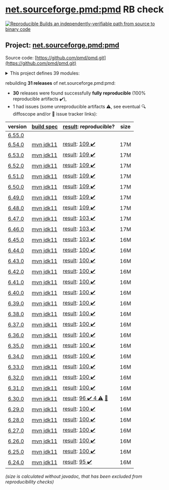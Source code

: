 [net.sourceforge.pmd:pmd](https://search.maven.org/artifact/net.sourceforge.pmd/pmd/) RB check
=======

[![Reproducible Builds](https://reproducible-builds.org/images/logos/rb.svg) an independently-verifiable path from source to binary code](https://reproducible-builds.org/)

## Project: [net.sourceforge.pmd:pmd](https://search.maven.org/artifact/net.sourceforge.pmd/pmd/)

Source code: [https://github.com/pmd/pmd.git](https://github.com/pmd/pmd.git)

<details><summary>This project defines 39 modules:</summary>

* [net.sourceforge.pmd:pmd](https://search.maven.org/artifact/net.sourceforge.pmd/pmd/)
* [net.sourceforge.pmd:pmd-apex](https://search.maven.org/artifact/net.sourceforge.pmd/pmd-apex/)
* [net.sourceforge.pmd:pmd-apex-jorje](https://search.maven.org/artifact/net.sourceforge.pmd/pmd-apex-jorje/)
* [net.sourceforge.pmd:pmd-core](https://search.maven.org/artifact/net.sourceforge.pmd/pmd-core/)
* [net.sourceforge.pmd:pmd-cpp](https://search.maven.org/artifact/net.sourceforge.pmd/pmd-cpp/)
* [net.sourceforge.pmd:pmd-cs](https://search.maven.org/artifact/net.sourceforge.pmd/pmd-cs/)
* [net.sourceforge.pmd:pmd-dart](https://search.maven.org/artifact/net.sourceforge.pmd/pmd-dart/)
* [net.sourceforge.pmd:pmd-dist](https://search.maven.org/artifact/net.sourceforge.pmd/pmd-dist/)
* [net.sourceforge.pmd:pmd-doc](https://search.maven.org/artifact/net.sourceforge.pmd/pmd-doc/)
* [net.sourceforge.pmd:pmd-fortran](https://search.maven.org/artifact/net.sourceforge.pmd/pmd-fortran/)
* [net.sourceforge.pmd:pmd-gherkin](https://search.maven.org/artifact/net.sourceforge.pmd/pmd-gherkin/)
* [net.sourceforge.pmd:pmd-go](https://search.maven.org/artifact/net.sourceforge.pmd/pmd-go/)
* [net.sourceforge.pmd:pmd-groovy](https://search.maven.org/artifact/net.sourceforge.pmd/pmd-groovy/)
* [net.sourceforge.pmd:pmd-html](https://search.maven.org/artifact/net.sourceforge.pmd/pmd-html/)
* [net.sourceforge.pmd:pmd-java](https://search.maven.org/artifact/net.sourceforge.pmd/pmd-java/)
* [net.sourceforge.pmd:pmd-java8](https://search.maven.org/artifact/net.sourceforge.pmd/pmd-java8/)
* [net.sourceforge.pmd:pmd-javascript](https://search.maven.org/artifact/net.sourceforge.pmd/pmd-javascript/)
* [net.sourceforge.pmd:pmd-jsp](https://search.maven.org/artifact/net.sourceforge.pmd/pmd-jsp/)
* [net.sourceforge.pmd:pmd-kotlin](https://search.maven.org/artifact/net.sourceforge.pmd/pmd-kotlin/)
* [net.sourceforge.pmd:pmd-lang-test](https://search.maven.org/artifact/net.sourceforge.pmd/pmd-lang-test/)
* [net.sourceforge.pmd:pmd-lua](https://search.maven.org/artifact/net.sourceforge.pmd/pmd-lua/)
* [net.sourceforge.pmd:pmd-matlab](https://search.maven.org/artifact/net.sourceforge.pmd/pmd-matlab/)
* [net.sourceforge.pmd:pmd-modelica](https://search.maven.org/artifact/net.sourceforge.pmd/pmd-modelica/)
* [net.sourceforge.pmd:pmd-objectivec](https://search.maven.org/artifact/net.sourceforge.pmd/pmd-objectivec/)
* [net.sourceforge.pmd:pmd-perl](https://search.maven.org/artifact/net.sourceforge.pmd/pmd-perl/)
* [net.sourceforge.pmd:pmd-php](https://search.maven.org/artifact/net.sourceforge.pmd/pmd-php/)
* [net.sourceforge.pmd:pmd-plsql](https://search.maven.org/artifact/net.sourceforge.pmd/pmd-plsql/)
* [net.sourceforge.pmd:pmd-python](https://search.maven.org/artifact/net.sourceforge.pmd/pmd-python/)
* [net.sourceforge.pmd:pmd-ruby](https://search.maven.org/artifact/net.sourceforge.pmd/pmd-ruby/)
* [net.sourceforge.pmd:pmd-scala](https://search.maven.org/artifact/net.sourceforge.pmd/pmd-scala/)
* [net.sourceforge.pmd:pmd-scala-common](https://search.maven.org/artifact/net.sourceforge.pmd/pmd-scala-common/)
* [net.sourceforge.pmd:pmd-scala_2.12](https://search.maven.org/artifact/net.sourceforge.pmd/pmd-scala_2.12/)
* [net.sourceforge.pmd:pmd-scala_2.13](https://search.maven.org/artifact/net.sourceforge.pmd/pmd-scala_2.13/)
* [net.sourceforge.pmd:pmd-swift](https://search.maven.org/artifact/net.sourceforge.pmd/pmd-swift/)
* [net.sourceforge.pmd:pmd-test](https://search.maven.org/artifact/net.sourceforge.pmd/pmd-test/)
* [net.sourceforge.pmd:pmd-test-schema](https://search.maven.org/artifact/net.sourceforge.pmd/pmd-test-schema/)
* [net.sourceforge.pmd:pmd-visualforce](https://search.maven.org/artifact/net.sourceforge.pmd/pmd-visualforce/)
* [net.sourceforge.pmd:pmd-vm](https://search.maven.org/artifact/net.sourceforge.pmd/pmd-vm/)
* [net.sourceforge.pmd:pmd-xml](https://search.maven.org/artifact/net.sourceforge.pmd/pmd-xml/)
</details>

rebuilding **31 releases** of net.sourceforge.pmd:pmd:
- **30** releases were found successfully **fully reproducible** (100% reproducible artifacts :heavy_check_mark:),
- 1 had issues (some unreproducible artifacts :warning:, see eventual :mag: diffoscope and/or :memo: issue tracker links):

| version | [build spec](/BUILDSPEC.md) | [result](https://reproducible-builds.org/docs/jvm/): reproducible? | size |
| -- | --------- | ------ | -- |
| [6.55.0](https://search.maven.org/artifact/net.sourceforge.pmd/pmd/6.55.0/pom) | | | |
| [6.54.0](https://search.maven.org/artifact/net.sourceforge.pmd/pmd/6.54.0/pom) | [mvn jdk11](pmd-6.54.0.buildspec) | [result](pmd-6.54.0.buildinfo): [109 :heavy_check_mark: ](pmd-6.54.0.buildcompare) | 17M |
| [6.53.0](https://search.maven.org/artifact/net.sourceforge.pmd/pmd/6.53.0/pom) | [mvn jdk11](pmd-6.53.0.buildspec) | [result](pmd-6.53.0.buildinfo): [109 :heavy_check_mark: ](pmd-6.53.0.buildcompare) | 17M |
| [6.52.0](https://search.maven.org/artifact/net.sourceforge.pmd/pmd/6.52.0/pom) | [mvn jdk11](pmd-6.52.0.buildspec) | [result](pmd-6.52.0.buildinfo): [109 :heavy_check_mark: ](pmd-6.52.0.buildcompare) | 17M |
| [6.51.0](https://search.maven.org/artifact/net.sourceforge.pmd/pmd/6.51.0/pom) | [mvn jdk11](pmd-6.51.0.buildspec) | [result](pmd-6.51.0.buildinfo): [109 :heavy_check_mark: ](pmd-6.51.0.buildcompare) | 17M |
| [6.50.0](https://search.maven.org/artifact/net.sourceforge.pmd/pmd/6.50.0/pom) | [mvn jdk11](pmd-6.50.0.buildspec) | [result](pmd-6.50.0.buildinfo): [109 :heavy_check_mark: ](pmd-6.50.0.buildcompare) | 17M |
| [6.49.0](https://search.maven.org/artifact/net.sourceforge.pmd/pmd/6.49.0/pom) | [mvn jdk11](pmd-6.49.0.buildspec) | [result](pmd-6.49.0.buildinfo): [109 :heavy_check_mark: ](pmd-6.49.0.buildcompare) | 17M |
| [6.48.0](https://search.maven.org/artifact/net.sourceforge.pmd/pmd/6.48.0/pom) | [mvn jdk11](pmd-6.48.0.buildspec) | [result](pmd-6.48.0.buildinfo): [109 :heavy_check_mark: ](pmd-6.48.0.buildcompare) | 17M |
| [6.47.0](https://search.maven.org/artifact/net.sourceforge.pmd/pmd/6.47.0/pom) | [mvn jdk11](pmd-6.47.0.buildspec) | [result](pmd-6.47.0.buildinfo): [103 :heavy_check_mark: ](pmd-6.47.0.buildcompare) | 17M |
| [6.46.0](https://search.maven.org/artifact/net.sourceforge.pmd/pmd/6.46.0/pom) | [mvn jdk11](pmd-6.46.0.buildspec) | [result](pmd-6.46.0.buildinfo): [103 :heavy_check_mark: ](pmd-6.46.0.buildcompare) | 17M |
| [6.45.0](https://search.maven.org/artifact/net.sourceforge.pmd/pmd/6.45.0/pom) | [mvn jdk11](pmd-6.45.0.buildspec) | [result](pmd-6.45.0.buildinfo): [103 :heavy_check_mark: ](pmd-6.45.0.buildcompare) | 16M |
| [6.44.0](https://search.maven.org/artifact/net.sourceforge.pmd/pmd/6.44.0/pom) | [mvn jdk11](pmd-6.44.0.buildspec) | [result](pmd-6.44.0.buildinfo): [100 :heavy_check_mark: ](pmd-6.44.0.buildcompare) | 16M |
| [6.43.0](https://search.maven.org/artifact/net.sourceforge.pmd/pmd/6.43.0/pom) | [mvn jdk11](pmd-6.43.0.buildspec) | [result](pmd-6.43.0.buildinfo): [100 :heavy_check_mark: ](pmd-6.43.0.buildcompare) | 16M |
| [6.42.0](https://search.maven.org/artifact/net.sourceforge.pmd/pmd/6.42.0/pom) | [mvn jdk11](pmd-6.42.0.buildspec) | [result](pmd-6.42.0.buildinfo): [100 :heavy_check_mark: ](pmd-6.42.0.buildcompare) | 16M |
| [6.41.0](https://search.maven.org/artifact/net.sourceforge.pmd/pmd/6.41.0/pom) | [mvn jdk11](pmd-6.41.0.buildspec) | [result](pmd-6.41.0.buildinfo): [100 :heavy_check_mark: ](pmd-6.41.0.buildcompare) | 16M |
| [6.40.0](https://search.maven.org/artifact/net.sourceforge.pmd/pmd/6.40.0/pom) | [mvn jdk11](pmd-6.40.0.buildspec) | [result](pmd-6.40.0.buildinfo): [100 :heavy_check_mark: ](pmd-6.40.0.buildcompare) | 16M |
| [6.39.0](https://search.maven.org/artifact/net.sourceforge.pmd/pmd/6.39.0/pom) | [mvn jdk11](pmd-6.39.0.buildspec) | [result](pmd-6.39.0.buildinfo): [100 :heavy_check_mark: ](pmd-6.39.0.buildcompare) | 16M |
| [6.38.0](https://search.maven.org/artifact/net.sourceforge.pmd/pmd/6.38.0/pom) | [mvn jdk11](pmd-6.38.0.buildspec) | [result](pmd-6.38.0.buildinfo): [100 :heavy_check_mark: ](pmd-6.38.0.buildcompare) | 16M |
| [6.37.0](https://search.maven.org/artifact/net.sourceforge.pmd/pmd/6.37.0/pom) | [mvn jdk11](pmd-6.37.0.buildspec) | [result](pmd-6.37.0.buildinfo): [100 :heavy_check_mark: ](pmd-6.37.0.buildcompare) | 16M |
| [6.36.0](https://search.maven.org/artifact/net.sourceforge.pmd/pmd/6.36.0/pom) | [mvn jdk11](pmd-6.36.0.buildspec) | [result](pmd-6.36.0.buildinfo): [100 :heavy_check_mark: ](pmd-6.36.0.buildcompare) | 16M |
| [6.35.0](https://search.maven.org/artifact/net.sourceforge.pmd/pmd/6.35.0/pom) | [mvn jdk11](pmd-6.35.0.buildspec) | [result](pmd-6.35.0.buildinfo): [100 :heavy_check_mark: ](pmd-6.35.0.buildcompare) | 16M |
| [6.34.0](https://search.maven.org/artifact/net.sourceforge.pmd/pmd/6.34.0/pom) | [mvn jdk11](pmd-6.34.0.buildspec) | [result](pmd-6.34.0.buildinfo): [100 :heavy_check_mark: ](pmd-6.34.0.buildcompare) | 16M |
| [6.33.0](https://search.maven.org/artifact/net.sourceforge.pmd/pmd/6.33.0/pom) | [mvn jdk11](pmd-6.33.0.buildspec) | [result](pmd-6.33.0.buildinfo): [100 :heavy_check_mark: ](pmd-6.33.0.buildcompare) | 16M |
| [6.32.0](https://search.maven.org/artifact/net.sourceforge.pmd/pmd/6.32.0/pom) | [mvn jdk11](pmd-6.32.0.buildspec) | [result](pmd-6.32.0.buildinfo): [100 :heavy_check_mark: ](pmd-6.32.0.buildcompare) | 16M |
| [6.31.0](https://search.maven.org/artifact/net.sourceforge.pmd/pmd/6.31.0/pom) | [mvn jdk11](pmd-6.31.0.buildspec) | [result](pmd-6.31.0.buildinfo): [100 :heavy_check_mark: ](pmd-6.31.0.buildcompare) | 16M |
| [6.30.0](https://search.maven.org/artifact/net.sourceforge.pmd/pmd/6.30.0/pom) | [mvn jdk11](pmd-6.30.0.buildspec) | [result](pmd-scala_2.12-6.30.0.buildinfo): [96 :heavy_check_mark:  4 :warning:](pmd-scala_2.12-6.30.0.buildcompare) [:memo:](https://github.com/pmd/pmd/issues/2970) | 16M |
| [6.29.0](https://search.maven.org/artifact/net.sourceforge.pmd/pmd/6.29.0/pom) | [mvn jdk11](pmd-6.29.0.buildspec) | [result](pmd-scala_2.12-6.29.0.buildinfo): [100 :heavy_check_mark: ](pmd-scala_2.12-6.29.0.buildcompare) | 16M |
| [6.28.0](https://search.maven.org/artifact/net.sourceforge.pmd/pmd/6.28.0/pom) | [mvn jdk11](pmd-6.28.0.buildspec) | [result](pmd-scala_2.12-6.28.0.buildinfo): [100 :heavy_check_mark: ](pmd-scala_2.12-6.28.0.buildcompare) | 16M |
| [6.27.0](https://search.maven.org/artifact/net.sourceforge.pmd/pmd/6.27.0/pom) | [mvn jdk11](pmd-6.27.0.buildspec) | [result](pmd-scala_2.12-6.27.0.buildinfo): [100 :heavy_check_mark: ](pmd-scala_2.12-6.27.0.buildcompare) | 16M |
| [6.26.0](https://search.maven.org/artifact/net.sourceforge.pmd/pmd/6.26.0/pom) | [mvn jdk11](pmd-6.26.0.buildspec) | [result](pmd-doc-6.26.0.buildinfo): [100 :heavy_check_mark: ](pmd-doc-6.26.0.buildcompare) | 16M |
| [6.25.0](https://search.maven.org/artifact/net.sourceforge.pmd/pmd/6.25.0/pom) | [mvn jdk11](pmd-6.25.0.buildspec) | [result](pmd-doc-6.25.0.buildinfo): [100 :heavy_check_mark: ](pmd-doc-6.25.0.buildcompare) | 16M |
| [6.24.0](https://search.maven.org/artifact/net.sourceforge.pmd/pmd/6.24.0/pom) | [mvn jdk11](pmd-6.24.0.buildspec) | [result](pmd-doc-6.24.0.buildinfo): [95 :heavy_check_mark: ](pmd-doc-6.24.0.buildcompare) | 16M |

<i>(size is calculated without javadoc, that has been excluded from reproducibility checks)</i>
